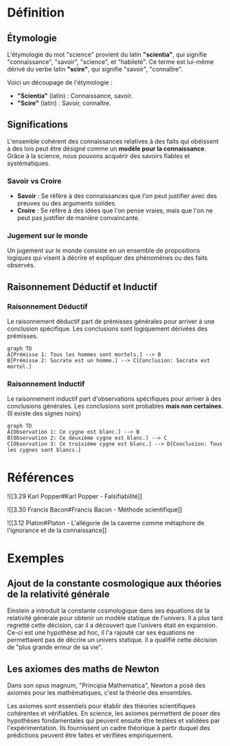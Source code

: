 # Définition

## Étymologie

L'étymologie du mot "science" provient du latin **"scientia"**, qui signifie "connaissance", "savoir", "science", et "habileté". Ce terme est lui-même dérivé du verbe latin **"scire"**, qui signifie "savoir", "connaître".

Voici un découpage de l'étymologie :

- **"Scientia"** (latin) : Connaissance, savoir.
- **"Scire"** (latin) : Savoir, connaître.

## Significations

L'ensemble cohérent des connaissances relatives à des faits qui obéissent à des lois peut être désigné comme un **modèle pour la connaissance**. Grâce à la science, nous pouvons acquérir des savoirs fiables et systématiques.

### Savoir vs Croire

- **Savoir** : Se réfère à des connaissances que l'on peut justifier avec des preuves ou des arguments solides.
- **Croire** : Se réfère à des idées que l'on pense vraies, mais que l'on ne peut pas justifier de manière convaincante.

### Jugement sur le monde

Un jugement sur le monde consiste en un ensemble de propositions logiques qui visent à décrire et expliquer des phénomènes ou des faits observés.

## Raisonnement Déductif et Inductif

### Raisonnement Déductif

Le raisonnement déductif part de prémisses générales pour arriver à une conclusion spécifique. Les conclusions sont logiquement dérivées des prémisses.

```mermaid
graph TD
A[Prémisse 1: Tous les hommes sont mortels.] --> B
B[Prémisse 2: Socrate est un homme.] --> C[Conclusion: Socrate est mortel.]
```

### Raisonnement Inductif

Le raisonnement inductif part d'observations spécifiques pour arriver à des conclusions générales. Les conclusions sont probables **mais non certaines**. (Il existe des signes noirs)

```mermaid
graph TD
A[Observation 1: Ce cygne est blanc.] --> B
B[Observation 2: Ce deuxième cygne est blanc.] --> C
C[Observation 3: Ce troisième cygne est blanc.] --> D[Conclusion: Tous les cygnes sont blancs.]
```

# Références

![[3.29 Karl Popper#Karl Popper - Falsifiabilité]]

![[3.30 Francis Bacon#Francis Bacon - Méthode scientifique]]

![[3.12 Platon#Platon - L'allégorie de la caverne comme métaphore de l'ignorance et de la connaissance]]

# Exemples

## Ajout de la constante cosmologique aux théories de la relativité générale

Einstein a introduit la constante cosmologique dans ses équations de la relativité générale pour obtenir un modèle statique de l'univers. Il a plus tard regretté cette décision, car il a découvert que l'univers était en expansion. Ce-ci est une hypothèse ad hoc, il l'a rajouté car ses équations ne permettaient pas de décrire un univers statique. Il a qualifié cette décision de "plus grande erreur de sa vie".

## Les axiomes des maths de Newton

Dans son opus magnum, "Principia Mathematica", Newton a posé des axiomes pour les mathématiques, c'est la théorie des ensembles.

Les axiomes sont essentiels pour établir des théories scientifiques cohérentes et vérifiables. En science, les axiomes permettent de poser des hypothèses fondamentales qui peuvent ensuite être testées et validées par l'expérimentation. Ils fournissent un cadre théorique à partir duquel des prédictions peuvent être faites et vérifiées empiriquement.
